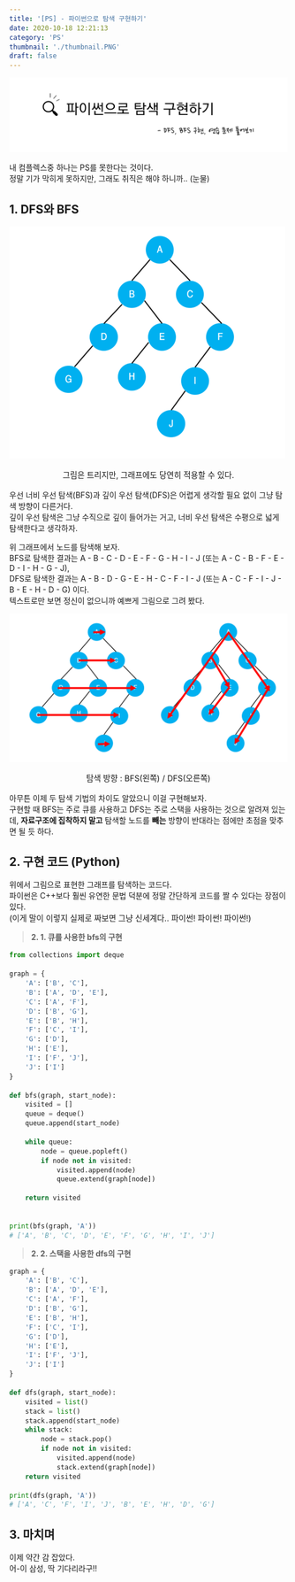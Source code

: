 ```yaml
---
title: '[PS] - 파이썬으로 탐색 구현하기'
date: 2020-10-18 12:21:13
category: 'PS'
thumbnail: './thumbnail.PNG'
draft: false
---
```


![thumbnail](./thumbnail.PNG)

내 컴플렉스중 하나는 PS를 못한다는 것이다.  
정말 기가 막히게 못하지만, 그래도 취직은 해야 하니까.. (눈물)

## 1. DFS와 BFS

![그래프](./graph.png)
<div style = "margin: 1rem; font-size: 0.9rem; text-align: center;">그림은 트리지만, 그래프에도 당연히 적용할 수 있다.</div>

우선 너비 우선 탐색(BFS)과 깊이 우선 탐색(DFS)은 어렵게 생각할 필요 없이 그냥 탐색 방향이 다른거다.  
깊이 우선 탐색은 그냥 수직으로 깊이 들어가는 거고, 너비 우선 탐색은 수평으로 넓게 탐색한다고 생각하자.

위 그래프에서 노드를 탐색해 보자.  
BFS로 탐색한 결과는 A - B - C - D - E - F - G - H - I - J (또는 A - C - B - F - E - D - I - H - G - J),  
DFS로 탐색한 결과는 A - B - D - G - E - H - C - F - I - J (또는 A - C - F - I - J - B - E - H - D - G) 이다.  
텍스트로만 보면 정신이 없으니까 예쁘게 그림으로 그려 봤다.

![탐색](./탐색.PNG)
<div style = "margin-bottom: 1rem; font-size: 0.9rem; text-align: center;">탐색 방향 : BFS(왼쪽) / DFS(오른쪽)</div>

아무튼 이제 두 탐색 기법의 차이도 알았으니 이걸 구현해보자.  
구현할 때 BFS는 주로 큐를 사용하고 DFS는 주로 스택을 사용하는 것으로 알려져 있는데, **자료구조에 집착하지 말고** 탐색할 노드를 **빼는** 방향이 반대라는 점에만 초점을 맞추면 될 듯 하다.

## 2. 구현 코드 (Python)

위에서 그림으로 표현한 그래프를 탐색하는 코드다.  
파이썬은 C++보다 훨씬 유연한 문법 덕분에 정말 간단하게 코드를 짤 수 있다는 장점이 있다.   
<span style = "font-size: 0.9rem">(이게 말이 이렇지 실제로 짜보면 그냥 신세계다.. 파이썬! 파이썬! 파이썬!)</span>  

> **2. 1. 큐를 사용한 bfs의 구현**

```python
from collections import deque

graph = {
    'A': ['B', 'C'],
    'B': ['A', 'D', 'E'],
    'C': ['A', 'F'],
    'D': ['B', 'G'],
    'E': ['B', 'H'],
    'F': ['C', 'I'],
    'G': ['D'],
    'H': ['E'],
    'I': ['F', 'J'],
    'J': ['I']
}

def bfs(graph, start_node):
    visited = []
    queue = deque()
    queue.append(start_node)

    while queue:
        node = queue.popleft()
        if node not in visited:
            visited.append(node)
            queue.extend(graph[node])

    return visited


print(bfs(graph, 'A'))
# ['A', 'B', 'C', 'D', 'E', 'F', 'G', 'H', 'I', 'J']
```


> **2. 2. 스택을 사용한 dfs의 구현**

```python
graph = {
    'A': ['B', 'C'],
    'B': ['A', 'D', 'E'],
    'C': ['A', 'F'],
    'D': ['B', 'G'],
    'E': ['B', 'H'],
    'F': ['C', 'I'],
    'G': ['D'],
    'H': ['E'],
    'I': ['F', 'J'],
    'J': ['I']
}

def dfs(graph, start_node):
    visited = list()
    stack = list()
    stack.append(start_node)
    while stack:
        node = stack.pop()
        if node not in visited:
            visited.append(node)
            stack.extend(graph[node])
    return visited

print(dfs(graph, 'A'))
# ['A', 'C', 'F', 'I', 'J', 'B', 'E', 'H', 'D', 'G']
```

## 3. 마치며

이제 약간 감 잡았다.  
어-이 삼성, 딱 기다리라구!!